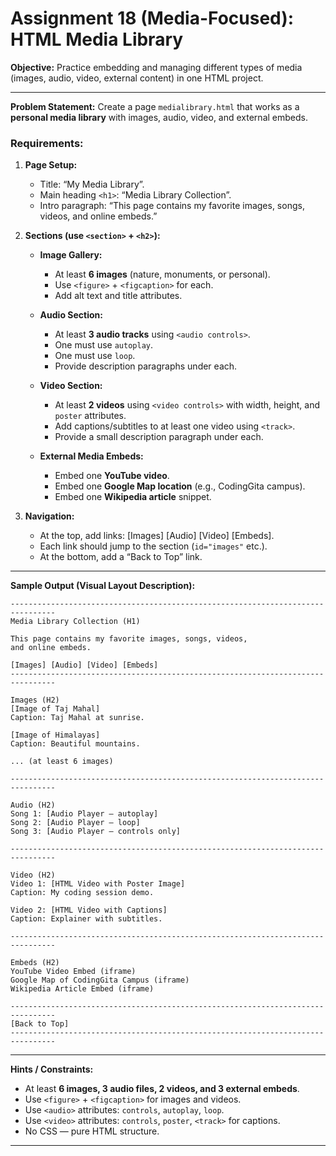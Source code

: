 # Assignment 18 (Media-Focused): **HTML Media Library**

**Objective:**
Practice embedding and managing different types of media (images, audio, video, external content) in one HTML project.

---

**Problem Statement:**
Create a page `medialibrary.html` that works as a **personal media library** with images, audio, video, and external embeds.

### Requirements:

1. **Page Setup:**

   * Title: “My Media Library”.
   * Main heading `<h1>`: “Media Library Collection”.
   * Intro paragraph: “This page contains my favorite images, songs, videos, and online embeds.”

2. **Sections (use `<section>` + `<h2>`):**

   * **Image Gallery:**

     * At least **6 images** (nature, monuments, or personal).
     * Use `<figure>` + `<figcaption>` for each.
     * Add alt text and title attributes.

   * **Audio Section:**

     * At least **3 audio tracks** using `<audio controls>`.
     * One must use `autoplay`.
     * One must use `loop`.
     * Provide description paragraphs under each.

   * **Video Section:**

     * At least **2 videos** using `<video controls>` with width, height, and `poster` attributes.
     * Add captions/subtitles to at least one video using `<track>`.
     * Provide a small description paragraph under each.

   * **External Media Embeds:**

     * Embed one **YouTube video**.
     * Embed one **Google Map location** (e.g., CodingGita campus).
     * Embed one **Wikipedia article** snippet.

3. **Navigation:**

   * At the top, add links: \[Images] \[Audio] \[Video] \[Embeds].
   * Each link should jump to the section (`id="images"` etc.).
   * At the bottom, add a “Back to Top” link.

---

**Sample Output (Visual Layout Description):**

```
--------------------------------------------------------------------------------
Media Library Collection (H1)

This page contains my favorite images, songs, videos, 
and online embeds.

[Images] [Audio] [Video] [Embeds]
--------------------------------------------------------------------------------

Images (H2)
[Image of Taj Mahal] 
Caption: Taj Mahal at sunrise.

[Image of Himalayas]
Caption: Beautiful mountains.

... (at least 6 images)

--------------------------------------------------------------------------------

Audio (H2)
Song 1: [Audio Player – autoplay]
Song 2: [Audio Player – loop]
Song 3: [Audio Player – controls only]

--------------------------------------------------------------------------------

Video (H2)
Video 1: [HTML Video with Poster Image]
Caption: My coding session demo.

Video 2: [HTML Video with Captions]
Caption: Explainer with subtitles.

--------------------------------------------------------------------------------

Embeds (H2)
YouTube Video Embed (iframe)
Google Map of CodingGita Campus (iframe)
Wikipedia Article Embed (iframe)

--------------------------------------------------------------------------------
[Back to Top]
--------------------------------------------------------------------------------
```

---

**Hints / Constraints:**

* At least **6 images, 3 audio files, 2 videos, and 3 external embeds**.
* Use `<figure>` + `<figcaption>` for images and videos.
* Use `<audio>` attributes: `controls`, `autoplay`, `loop`.
* Use `<video>` attributes: `controls`, `poster`, `<track>` for captions.
* No CSS — pure HTML structure.

---

